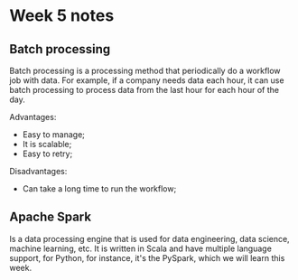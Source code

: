 # Week 5 notes

## Batch processing
Batch processing is a processing method that periodically do a workflow job with data. For example, if a company needs data each hour, it can use batch processing to process data from the last hour for each hour of the day.

Advantages: 
 - Easy to manage;
 - It is scalable;
 - Easy to retry;

Disadvantages:
 - Can take a long time to run the workflow;

## Apache Spark

Is a data processing engine that is used for data engineering, data science, machine learning, etc. It is written in Scala and have multiple language support, for Python, for instance, it's the PySpark, which we will learn this week.